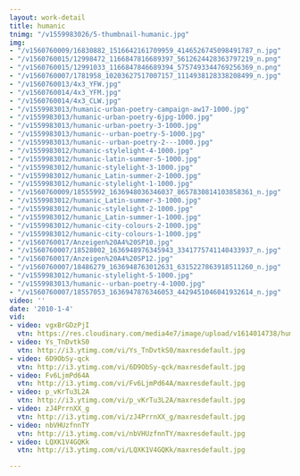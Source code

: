```yaml
---
layout: work-detail
title: humanic
tnimg: "/v1559983026/5-thumbnail-humanic.jpg"
img:
- "/v1560760009/16830882_1516642161709959_4146526745098491787_n.jpg"
- "/v1560760015/12998472_1166847816689397_5612624428363797219_n.png"
- "/v1560760015/12991033_1166847846689394_5757493344769256369_n.png"
- "/v1560760007/1781958_10203627517007157_1114938128338208499_n.jpg"
- "/v1560760013/4x3_YFW.jpg"
- "/v1560760014/4x3_YFM.jpg"
- "/v1560760014/4x3_CLW.jpg"
- "/v1559983013/humanic-urban-poetry-campaign-aw17-1000.jpg"
- "/v1559983013/humanic-urban-poetry-6jpg-1000.jpg"
- "/v1559983013/humanic-urban-poetry-3-1000.jpg"
- "/v1559983013/humanic--urban-poetry-5-1000.jpg"
- "/v1559983013/humanic--urban-poetry-2---1000.jpg"
- "/v1559983012/humanic-stylelight-4-1000.jpg"
- "/v1559983012/humanic-latin-summer-5-1000.jpg"
- "/v1559983012/humanic-stylelight-3-1000.jpg"
- "/v1559983012/humanic_Latin-summer-2-1000.jpg"
- "/v1559983012/humanic-stylelight-1-1000.jpg"
- "/v1560760009/18555992_1636948036346037_8657830814103858361_n.jpg"
- "/v1559983012/humanic_Latin-summer-3-1000.jpg"
- "/v1559983012/humanic-stylelight-2-1000.jpg"
- "/v1559983012/humanic_Latin-summer-1-1000.jpg"
- "/v1559983012/humanic-city-colours-2-1000.jpg"
- "/v1559983012/humanic-city-colours-1-1000.jpg"
- "/v1560760017/Anzeigen%20A4%20SP10.jpg"
- "/v1560760007/18528002_1636948976345943_3341775741140433937_n.jpg"
- "/v1560760017/Anzeigen%20A4%20SP12.jpg"
- "/v1560760007/18486279_1636948763012631_6315227863918511260_n.jpg"
- "/v1559983012/humanic-stylelight-5-1000.jpg"
- "/v1559983013/humanic--urban-poetry-4-1000.jpg"
- "/v1560760007/18557053_1636947876346053_4429451046041932614_n.jpg"
video: ''
date: '2010-1-4'
vid:
- video: vgxBrGDzPjI
  vtn: https://res.cloudinary.com/media4e7/image/upload/v1614014738/humanic_zwla1e.png
- video: Ys_TnDvtkS0
  vtn: http://i3.ytimg.com/vi/Ys_TnDvtkS0/maxresdefault.jpg
- video: 6D9ObSy-qck
  vtn: http://i3.ytimg.com/vi/6D9ObSy-qck/maxresdefault.jpg
- video: Fv6LjmPd64A
  vtn: http://i3.ytimg.com/vi/Fv6LjmPd64A/maxresdefault.jpg
- video: p_vKrTu3L2A
  vtn: http://i3.ytimg.com/vi/p_vKrTu3L2A/maxresdefault.jpg
- video: zJ4PrrnXX_g
  vtn: http://i3.ytimg.com/vi/zJ4PrrnXX_g/maxresdefault.jpg
- video: nbVHUzfnnTY
  vtn: http://i3.ytimg.com/vi/nbVHUzfnnTY/maxresdefault.jpg
- video: LQXK1V4GQKk
  vtn: http://i3.ytimg.com/vi/LQXK1V4GQKk/maxresdefault.jpg

---
```

